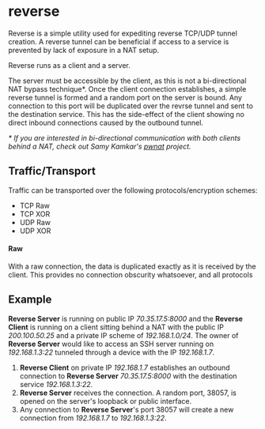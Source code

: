 # reverse

Reverse is a simple utility used for expediting reverse TCP/UDP tunnel creation. A reverse tunnel can be beneficial if access to a service is prevented by lack of exposure in a NAT setup.

Reverse runs as a client and a server.

The server must be accessible by the client, as this is not a bi-directional NAT bypass technique\*. Once the client connection establishes, a simple reverse tunnel is formed and a random port on the server is bound. Any connection to this port will be duplicated over the revrse tunnel and sent to the destination service. This has the side-effect of the client showing no direct inbound connections caused by the outbound tunnel.

*\* If you are interested in bi-directional communication with both clients behind a NAT, check out Samy Kamkar's [pwnat](https://samy.pl/pwnat/) project.*

## Traffic/Transport

Traffic can be transported over the following protocols/encryption schemes:

 - TCP Raw
 - TCP XOR
 - UDP Raw
 - UDP XOR
 

#### Raw
With a raw connection, the data is duplicated exactly as it is received by the client. This provides no connection obscurity whatsoever, and all protocols 


## Example

**Reverse Server** is running on public IP *70.35.17.5:8000* and the **Reverse Client** is running on a client sitting behind a NAT with the public IP *200.100.50.25* and a private IP scheme of *192.168.1.0/24*. The owner of **Reverse Server** would like to access an SSH server running on *192.168.1.3:22* tunneled through a device with the IP *192.168.1.7*.


 1. **Reverse Client** on private IP *192.168.1.7* establishes an outbound connection to **Reverse Server** *70.35.17.5:8000* with the destination service *192.168.1.3:22*.
 2. **Reverse Server** receives the connection. A random port, 38057, is opened on the server's loopback or public interface.
 3. Any connection to **Reverse Server**'s port 38057 will create a new connection from *192.168.1.7* to *192.168.1.3:22*.
